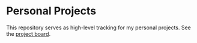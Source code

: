 # Personal Projects

This repository serves as high-level tracking for my personal projects. See the [project board](https://github.com/scstork/projects/projects/1).
